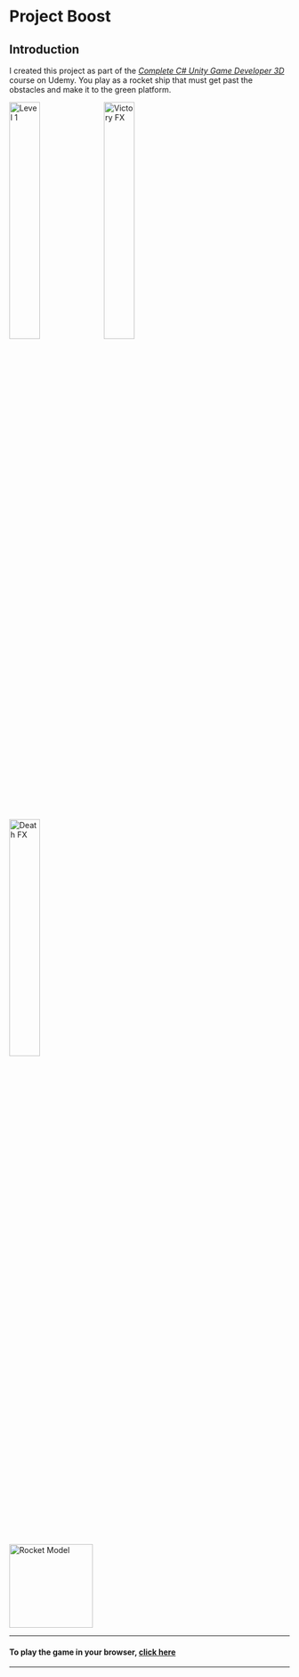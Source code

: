# Project Boost

## Introduction
I created this project as part of the [*Complete C# Unity Game Developer 3D*](https://www.udemy.com/course/unitycourse2/) course on Udemy. You play as a rocket ship that must get past the obstacles and make it to the green platform.

<img src="https://raw.githubusercontent.com/JACPro/Github-Pictures/main/Project%20Boost/HDLev1.png?token=ALQC7PCBRSIO7HTZ347J7OLAKZDKI" title="Level 1" width="33%"></img>
<img src="https://raw.githubusercontent.com/JACPro/Github-Pictures/main/Project%20Boost/Victory.png?token=ALQC7PCNIY56M4KYLXLWFU3AKZDL2" title="Victory FX" width="33%"></img>
<img src="https://raw.githubusercontent.com/JACPro/Github-Pictures/main/Project%20Boost/Death.png?token=ALQC7PF6NOGBZCW3WVDV3DDAKZDNU" title="Death FX" width="33%"></img>

<img src="https://raw.githubusercontent.com/JACPro/Github-Pictures/main/Project%20Boost/Rocket.png?token=ALQC7PGT2ZGZOB5GOTCTA23AKZDOO" title="Rocket Model" width=150px></img>


___
#### To play the game in your browser, [click here](https://jamesacpro.itch.io/udemy-project-boost-prototype)
___
